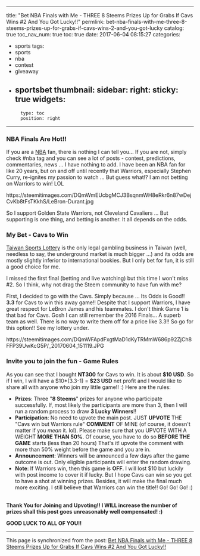
---
title: "Bet NBA Finals with Me - THREE 8 Steems Prizes Up for Grabs If Cavs Wins #2 And You Got Lucky!!"
permlink: bet-nba-finals-with-me-three-8-steems-prizes-up-for-grabs-if-cavs-wins-2-and-you-got-lucky
catalog: true
toc_nav_num: true
toc: true
date: 2017-06-04 08:15:27
categories:
- sports
tags:
- sports
- nba
- contest
- giveaway
- sportsbet
thumbnail: 
sidebar:
    right:
        sticky: true
widgets:
    -
        type: toc
        position: right
---


<html>
<h3>NBA Finals Are Hot!!</h3>
<p>If you are a <a href="http://www.nba.com/news">NBA</a> fan, there is nothing I can tell you... If you are not, simply check #nba tag and you can see a lot of posts - contest, predictions, commentaries, news ... I have nothing to add. I have been an NBA fan for like 20 years, but on and off until recently that Warriors, especially Stephen Curry, re-ignites my passion to watch ... But guess what!? I am not betting on Warriors to win! LOL</p>
<p>https://steemitimages.com/DQmWmEUcbgMCJ3BsqnmWH8eRkr6n87wDejCvKb8tFsTKkhS/LeBron-Durant.jpg</p>
<p>So I support Golden State Warriors, not Cleveland Cavaliers ... But supporting is one thing, and betting is another. It all depends on the odds.</p>
<h3>My Bet - Cavs to Win &nbsp;</h3>
<p><a href="https://www.sportslottery.com.tw/en/home">Taiwan Sports Lottery</a> is the only legal gambling business in Taiwan (well, needless to say, the underground market is much bigger ...) and its odds are mostly slightly inferior to international bookies. But I only bet for fun, it is still a good choice for me.</p>
<p>I missed the first final (betting and live watching) but this time I won't miss #2. So I think, why not drag the Steem community to have fun with me?</p>
<p>First, I decided to go with the Cavs. Simply because ... Its Odds is Good!! <strong>3.3</strong> for Cavs to win this away game!! Despite that I support Warriors, I have great respect for LeBron James and his teammates. I don't think Game 1 is that bad for Cavs. Gosh I can still remember the 2016 Finals... A superb team as well. There is no way to write them off for a price like 3.3!! So go for this option!! See my lottery under.</p>
<p>https://steemitimages.com/DQmWFApdFxgtMaD1dKyTRMmW686p92ZjCh8FFP39UwKcG5P/_20170604_151119.JPG</p>
<h3>Invite you to join the fun - Game Rules</h3>
<p>As you can see that I bought <strong>NT300</strong> for Cavs to win. It is about <strong>$10 USD</strong>. So if I win, I will have a $10*(3.3-1) = <strong>$23 USD</strong> net profit and I would like to share all with anyone who join my little game!! :) Here are the rules:</p>
<ul>
  <li><strong>Prizes</strong>: Three "<strong>8 Steems</strong>" prizes for anyone who participate successfully. If, most likely the participants are more than 3, then I will run a random process to draw <strong>3 Lucky Winners</strong>!!&nbsp;</li>
  <li><strong>Participation</strong>: No need to upvote the main post. JUST <strong>UPVOTE</strong> THE "Cavs win but Warriors rule" <strong>COMMENT</strong> OF MINE (of course, it doesn't matter if you <em>mean</em> it. lol). Please make sure that you UPVOTE WITH A WEIGHT <strong>MORE THAN 50%</strong>. Of course, you have to do so <strong>BEFORE THE GAME</strong> starts (less than 20 hours) That's it! upvote the comment with more than 50% weight before the game and you are in.&nbsp;</li>
  <li><strong>Announcement</strong>: Winners will be announced a few days after the game outcome is out. Only eligible participants will enter the random drawing.&nbsp;</li>
  <li><strong>Note</strong>: If Warriors win, then this game is <strong>OFF</strong>. I will lost $10 but luckily with post income to cover it if lucky. But I hope Cavs can win so you get to have a shot at winning prizes. Besides, it will make the final much more exciting. I still believe that Warriors can win the title!! Go! Go! Go! :) &nbsp;</li>
</ul>
<p><strong>Thank You for Joining and Upvoting!! I WILL increase the number of prizes shall this post goes unreasonably well compensated! :)</strong></p>
<p><strong>GOOD LUCK TO ALL OF YOU!!</strong></p>
</html>

- - -

This page is synchronized from the post: [Bet NBA Finals with Me - THREE 8 Steems Prizes Up for Grabs If Cavs Wins #2 And You Got Lucky!!](https://steemit.com/@deanliu/bet-nba-finals-with-me-three-8-steems-prizes-up-for-grabs-if-cavs-wins-2-and-you-got-lucky)
